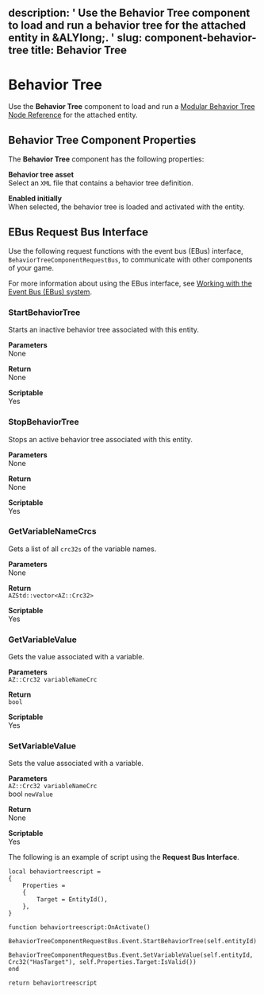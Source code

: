 description: ' Use the Behavior Tree component to load and run a behavior tree for
  the attached entity in &ALYlong;. '
slug: component-behavior-tree
title: Behavior Tree
---
# Behavior Tree<a name="component-behavior-tree"></a>

Use the **Behavior Tree** component to load and run a [Modular Behavior Tree Node Reference](ai-scripting-mbt-nodes.md) for the attached entity\.

## Behavior Tree Component Properties<a name="component-behavior-tree-properties"></a>

The **Behavior Tree** component has the following properties:

**Behavior tree asset**  
Select an `XML` file that contains a behavior tree definition\.

**Enabled initially**  
When selected, the behavior tree is loaded and activated with the entity\.

## EBus Request Bus Interface<a name="component-behavior-tree-ebusrequest"></a>

Use the following request functions with the event bus \(EBus\) interface, `BehaviorTreeComponentRequestBus`, to communicate with other components of your game\.

For more information about using the EBus interface, see [Working with the Event Bus \(EBus\) system](ebus-intro.md)\.

### StartBehaviorTree<a name="navigation-ebus-startbehaviortree"></a>

Starts an inactive behavior tree associated with this entity\.

**Parameters**  
None

**Return**  
None

**Scriptable**  
Yes

### StopBehaviorTree<a name="navigation-ebus-stopbehaviortree"></a>

Stops an active behavior tree associated with this entity\.

**Parameters**  
None

**Return**  
None

**Scriptable**  
Yes

### GetVariableNameCrcs<a name="navigation-ebus-getvariablenamecrcs"></a>

Gets a list of all `crc32s` of the variable names\.

**Parameters**  
None

**Return**  
`AZStd::vector<AZ::Crc32>`

**Scriptable**  
Yes

### GetVariableValue<a name="navigation-ebus-getvariablevalue"></a>

Gets the value associated with a variable\.

**Parameters**  
`AZ::Crc32 variableNameCrc`

**Return**  
`bool`

**Scriptable**  
Yes

### SetVariableValue<a name="navigation-ebus-setvariablevalue"></a>

Sets the value associated with a variable\.

**Parameters**  
`AZ::Crc32 variableNameCrc`  
bool `newValue`

**Return**  
None

**Scriptable**  
Yes

The following is an example of script using the **Request Bus Interface**\.

```
local behaviortreescript =
{
    Properties =
    {
        Target = EntityId(),
    },
}
   
function behaviortreescript:OnActivate()
    BehaviorTreeComponentRequestBus.Event.StartBehaviorTree(self.entityId)
    BehaviorTreeComponentRequestBus.Event.SetVariableValue(self.entityId, Crc32("HasTarget"), self.Properties.Target:IsValid())
end
 
return behaviortreescript
```